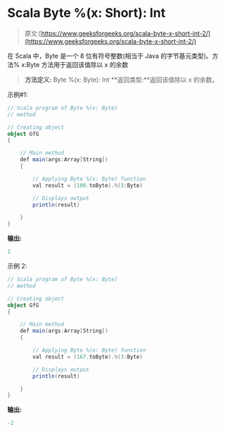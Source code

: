# Scala Byte %(x: Short): Int

> 原文:[https://www.geeksforgeeks.org/scala-byte-x-short-int-2/](https://www.geeksforgeeks.org/scala-byte-x-short-int-2/)

在 Scala 中，Byte 是一个 8 位有符号整数(相当于 Java 的字节基元类型)。方法% x:Byte 方法用于返回该值除以 x 的余数

> **方法定义:** Byte %(x: Byte): Int
> **返回类型:**返回该值除以 x 的余数。

示例#1:

```scala
// Scala program of Byte %(x: Byte)
// method 

// Creating object 
object GfG 
{ 

    // Main method 
    def main(args:Array[String]) 
    { 

        // Applying Byte %(x: Byte) function 
        val result = (100.toByte).%(3:Byte) 

        // Displays output 
        println(result) 

    } 
} 
```

**输出:**

```scala
1
```

示例 2:

```scala
// Scala program of Byte %(x: Byte)
// method 

// Creating object 
object GfG 
{ 

    // Main method 
    def main(args:Array[String]) 
    { 

        // Applying Byte %(x: Byte) function 
        val result = (167.toByte).%(3:Byte) 

        // Displays output 
        println(result) 

    } 
} 
```

**输出:**

```scala
-2
```